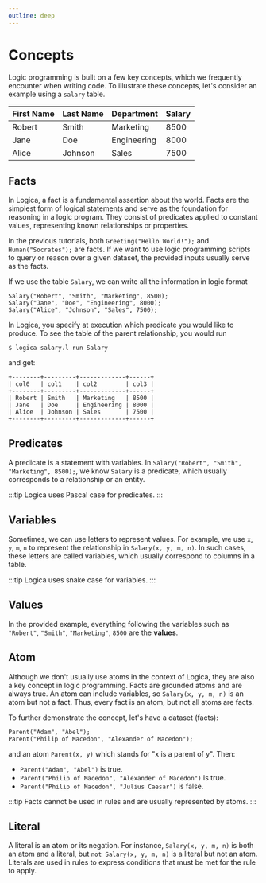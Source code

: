 ```yaml
---
outline: deep
---
```


# Concepts
Logic programming is built on a few key concepts, which we frequently encounter when writing code. To illustrate these concepts, let's consider an example using a `salary` table.

| First Name | Last Name | Department  | Salary |
|------------|-----------|-------------|--------|
| Robert     | Smith     | Marketing   | 8500   |
| Jane       | Doe       | Engineering | 8000   |
| Alice      | Johnson   | Sales       | 7500   |

## Facts

In Logica, a fact is a fundamental assertion about the world. Facts are the simplest form of logical statements and serve as the foundation for reasoning in a logic program. They consist of predicates applied to constant values, representing known relationships or properties.

In the previous tutorials, both `Greeting("Hello World!");` and `Human("Socrates");` are facts. If we want to use logic programming scripts to query or reason over a given dataset, the provided inputs usually serve as the facts.

If we use the table `Salary`, we can write all the information in logic format

```
Salary("Robert", "Smith", "Marketing", 8500);
Salary("Jane", "Doe", "Engineering", 8000);
Salary("Alice", "Johnson", "Sales", 7500);
```

In Logica, you specify at execution which predicate you would like to produce. To see the table of the parent relationship, you would run

```
$ logica salary.l run Salary
```

and get:

```
+--------+---------+-------------+------+
| col0   | col1    | col2        | col3 |
+--------+---------+-------------+------+
| Robert | Smith   | Marketing   | 8500 |
| Jane   | Doe     | Engineering | 8000 |
| Alice  | Johnson | Sales       | 7500 |
+--------+---------+-------------+------+
```

## Predicates

A predicate is a statement with variables. In `Salary("Robert", "Smith", "Marketing", 8500);`, we know `Salary` is a predicate, which usually corresponds to a relationship or an entity.

:::tip
Logica uses Pascal case for predicates.
:::

## Variables

Sometimes, we can use letters to represent values. For example, we use `x`, `y`, `m`, `n` to represent the relationship in `Salary(x, y, m, n)`. In such cases, these letters are called variables, which usually correspond to columns in a table.

:::tip
Logica uses snake case for variables.
:::

## Values

In the provided example, everything following the variables such as `"Robert"`, `"Smith"`, `"Marketing"`, `8500` are the **values**.

## Atom
Although we don't usually use atoms in the context of Logica, they are also a key concept in logic programming. Facts are grounded atoms and are always true. An atom can include variables, so `Salary(x, y, m, n)` is an atom but not a fact. Thus, every fact is an atom, but not all atoms are facts.

To further demonstrate the concept, let's have a dataset (facts):

```
Parent("Adam", "Abel");
Parent("Philip of Macedon", "Alexander of Macedon");
```

and an atom `Parent(x, y)` which stands for "x is a parent of y". Then:

* `Parent("Adam", "Abel")` is true.
* `Parent("Philip of Macedon", "Alexander of Macedon")` is true.
* `Parent("Philip of Macedon", "Julius Caesar")` is false.

:::tip
Facts cannot be used in rules and are usually represented by atoms.
:::

## Literal

A literal is an atom or its negation. For instance, `Salary(x, y, m, n)` is both an atom and a literal, but `not Salary(x, y, m, n)` is a literal but not an atom. Literals are used in rules to express conditions that must be met for the rule to apply.


<!-- ## Facts from Database

By default, when running on SQLite, Logica connects to an in-memory database. If you want to connect to an existing file, use the `@AttachDatabase` imperative, which requires a database alias and a database filename. Use the `logica_home` alias to use this database by default. Any undefined predicate that you call is interpreted by Logica to be an existing table in the database. So if you have a table called `employee` with columns `name` and `salary` in your SQLite database file `i_learn_logica.db`, then the predicate `WellPaidEmployee` defined as such will hold well-paid employees.

```
@Engine("sqlite");
@AttachDatabase("logica_home", "i_learn_logica.db");
WellPaidEmployee(name:) :- employee(name:, salary:), salary > 1000;
```

Run this program as usual:

```
logica find_well_paid.l run WellPaidEmployee
``` -->
